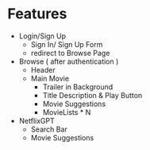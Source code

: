 # Features

- Login/Sign Up
  - Sign In/ Sign Up Form
  - redirect to Browse Page
- Browse ( after authentication )
  - Header
  - Main Movie
    - Trailer in Background
    - Title Description & Play Button
    - Movie Suggestions
    - MovieLists \* N
- NetflixGPT
  - Search Bar
  - Movie Suggestions
